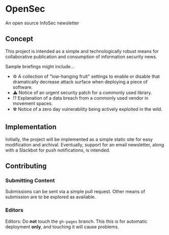 # OpenSec

An open source InfoSec newsletter

## Concept

This project is intended as a simple and technologically robust means for collaborative publication and consumption of information security news.

Sample briefings might include...

- ⚙️ A collection of "low-hanging fruit" settings to enable or disable that dramatically decrease attack surface when deploying a piece of software.
- ⚠️ Notice of an urgent security patch for a commonly used library.
- ⁉️ Explanation of a data breach from a commonly used vendor in movement spaces.
- ☢️ Notice of a zero day vulnerability being actively exploited in the wild.

## Implementation

Initially, the project will be implemented as a simple static site for easy modification and archival. Eventually, support for an email newsletter, along with a Slackbot for push notifications, is intended.

## Contributing

### Submitting Content

Submissions can be sent via a simple pull request. Other means of submission are to be explored as available.


### Editors

Editors: Do **not** touch the `gh-pages` branch. This  this is for automatic deployment **only**, and touching it will cause problems.